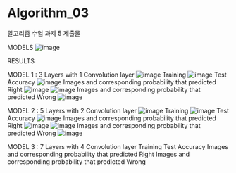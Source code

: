 # Algorithm_03

알고리즘 수업 과제 5 제출물

MODELS
![image](https://user-images.githubusercontent.com/56252247/173538002-23fdcb50-2355-45b5-a68f-a5155554ec63.png)



RESULTS

MODEL 1 : 3 Layers with 1 Convolution layer
![image](https://user-images.githubusercontent.com/56252247/173538154-42f44e0f-d7de-428d-b2a8-9518bec69c2f.png)
Training
![image](https://user-images.githubusercontent.com/56252247/173535534-eed3cca0-0fdc-4cf6-a7c3-06d25b39f585.png)
Test Accuracy
![image](https://user-images.githubusercontent.com/56252247/173535708-096f58c9-ff83-4e18-9097-b24193d2352d.png)
Images and corresponding probability that predicted Right
![image](https://user-images.githubusercontent.com/56252247/173535889-6ebedc49-e184-45f2-9529-1a9ee6f141f7.png)
![image](https://user-images.githubusercontent.com/56252247/173536078-6588ac98-0bdd-438d-b8d5-60123768130e.png)
Images and corresponding probability that predicted Wrong
![image](https://user-images.githubusercontent.com/56252247/173536180-c4c30aa7-9c3b-465e-8075-f90798c0bf86.png)



MODEL 2 : 5 Layers with 2 Convolution layer
![image](https://user-images.githubusercontent.com/56252247/173538191-fed208a8-636e-45a1-8790-04fdfbc3cf5c.png)
Training
![image](https://user-images.githubusercontent.com/56252247/173537794-c8a3d8fe-1f18-47a0-9b3c-213120b8ba5b.png)
Test Accuracy
![image](https://user-images.githubusercontent.com/56252247/173538313-e18dcaab-1561-407b-a944-0b19f3ad42f7.png)
Images and corresponding probability that predicted Right
![image](https://user-images.githubusercontent.com/56252247/173538548-c7613cd1-cf97-4dee-a1b4-7cf1d3f312f8.png)
![image](https://user-images.githubusercontent.com/56252247/173538503-e79e2a69-c5ad-4ede-afdb-9b5515a73290.png)
Images and corresponding probability that predicted Wrong
![image](https://user-images.githubusercontent.com/56252247/173538637-4c9770ce-5627-4392-be82-ca18a2f3a704.png)



MODEL 3 : 7 Layers with 4 Convolution layer
Training
Test Accuracy
Images and corresponding probability that predicted Right
Images and corresponding probability that predicted Wrong
